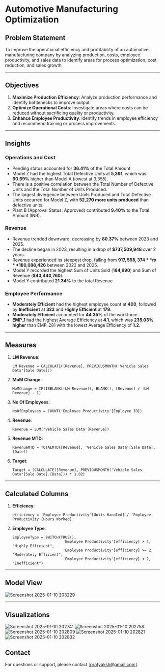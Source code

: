 # Automotive Manufacturing Optimization

## Problem Statement
To improve the operational efficiency and profitability of an automotive manufacturing company by analyzing production, costs, employee productivity, and sales data to identify areas for process optimization, cost reduction, and sales growth.

---

## Objectives

1. **Maximize Production Efficiency**: Analyze production performance and identify bottlenecks to improve output.
2. **Optimize Operational Costs**: Investigate areas where costs can be reduced without sacrificing quality or productivity.
3. **Enhance Employee Productivity**: Identify trends in employee efficiency and recommend training or process improvements.

---

## Insights

### Operations and Cost
- Pending status accounted for **36.41%** of the Total Amount.
- Model Z had the highest Total Defective Units at **5,391**, which was **60.69%** higher than Model A (lowest at 3,355).
- There is a positive correlation between the Total Number of Defective Units and the Total Number of Units Produced.
- The largest divergence between Units Produced and Total Defective Units occurred for Model Z, with **52,270 more units produced** than defective units.
- Plant B (Approval Status: Approved) contributed **9.40%** to the Total Amount (INR).

### Revenue
- Revenue trended downward, decreasing by **80.37%** between 2023 and 2025.
- The decline began in 2023, resulting in a drop of **$737,509,948** over 2 years.
- Revenue experienced its steepest drop, falling from **$917,598,374** to **$180,088,426** between 2023 and 2025.
- Model Y recorded the highest Sum of Units Sold (**164,690**) and Sum of Revenue (**$43,440,760**).
- Model Y contributed **21.34%** to the total Revenue.

### Employee Performance
- **Moderately Efficient** had the highest employee count at **400**, followed by **Inefficient** at **323** and **Highly Efficient** at **179**.
- **Moderately Efficient** accounted for **44.35%** of the workforce.
- **EMP_1** had the highest Average Efficiency at **4.1**, which was **235.03% higher** than EMP_281 with the lowest Average Efficiency of **1.2**.

---

## Measures

1. **LM Revenue**: 
   ```DAX
   LM Revenue = CALCULATE([Revenue], PREVIOUSMONTH('Vehicle Sales Data'[Sale Date]))
   ```
2. **MoM Change**: 
   ```DAX
   MoMChange = IF(ISBLANK([LM Revenue]), BLANK(), [Revenue] / [LM Revenue] - 1)
   ```
3. **No Of Employees**: 
   ```DAX
   NoOfEmployees = COUNT('Employee Productivity'[Employee ID])
   ```
4. **Revenue**: 
   ```DAX
   Revenue = SUM('Vehicle Sales Data'[Revenue])
   ```
5. **Revenue MTD**: 
   ```DAX
   RevenueMTD = TOTALMTD([Revenue], 'Vehicle Sales Data'[Sale Date].[Date])
   ```
6. **Target**: 
   ```DAX
   Target = (CALCULATE([Revenue], PREVIOUSMONTH('Vehicle Sales Data'[Sale Date].[Date])) * 1.02)
   ```

---

## Calculated Columns

1. **Efficiency**: 
   ```DAX
   efficiency = 'Employee Productivity'[Units Handled] / 'Employee Productivity'[Hours Worked]
   ```
2. **Employee Type**: 
   ```DAX
   EmployeeType = SWITCH(TRUE(),
                          'Employee Productivity'[efficiency] > 4, "Highly Efficient",
                          'Employee Productivity'[efficiency] >= 2, "Moderately Efficient",
                          'Employee Productivity'[efficiency] < 2, "Inefficient")
   ```
   
---
## **Model View**
![Screenshot 2025-01-10 203229](https://github.com/user-attachments/assets/a58757fc-b3cc-4a7c-acc1-1e6db9489af1)

---

## **Visualizations**
![Screenshot 2025-01-10 202741](https://github.com/user-attachments/assets/8d4048d0-7982-4943-800f-185a41a6d755)
![Screenshot 2025-01-10 202758](https://github.com/user-attachments/assets/a40db62a-6df1-4ca3-a927-63e939ba32d6)
![Screenshot 2025-01-10 202809](https://github.com/user-attachments/assets/935ac76d-ec03-4b0f-b8a7-36318e304aa5)
![Screenshot 2025-01-10 202821](https://github.com/user-attachments/assets/3021872f-6c79-41fa-af87-35e391d78d38)
![Screenshot 2025-01-10 202832](https://github.com/user-attachments/assets/eb64cdf2-38e9-42d9-b14f-f37ae9377d55)

## Contact

For questions or support, please contact [pratyaksh@gmail.com].
